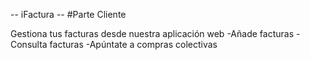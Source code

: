 -- iFactura --
    #Parte Cliente
    
    
  Gestiona tus facturas desde nuestra aplicación web
  -Añade facturas
  -Consulta facturas
  -Apúntate a compras colectivas
